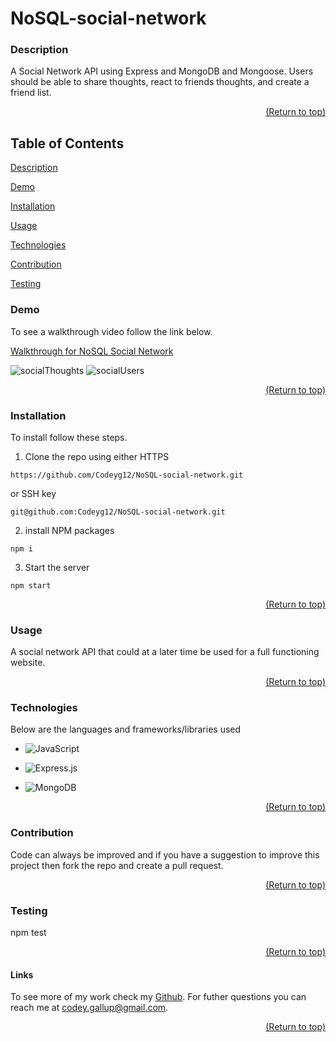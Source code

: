  <a name="readme-top"></a>

  # NoSQL-social-network

  ### Description
  
  A Social Network API using Express and MongoDB and Mongoose. Users should be able to share thoughts, react to friends thoughts, and create a friend list. 

  <p align="right"><a href="#readme-top">(Return to top)</a></p>


  ## Table of Contents
  [Description](#description)
  
  [Demo](#demo)

  [Installation](#installation)

  [Usage](#usage)

  [Technologies](#tech)

  [Contribution](#contribution)

  [Testing](#test)
  

  ### Demo

To see a walkthrough video follow the link below.

[Walkthrough for NoSQL Social Network](https://app.castify.com/view/a44f73a8-7816-4030-8d65-8b4503bd9b86)

![socialThoughts](https://user-images.githubusercontent.com/103782398/193434508-72fba876-4e7b-4e2c-a6e6-e4a3e4866b0c.png)
![socialUsers](https://user-images.githubusercontent.com/103782398/193434511-f67e2d7f-7a4f-48c1-995c-b79354418f06.png)

  <p align="right"><a href="#readme-top">(Return to top)</a></p>
  
  ### Installation

  To install follow these steps.
   1. Clone the repo using either HTTPS 
   ```
   https://github.com/Codeyg12/NoSQL-social-network.git
   ```
or SSH key
    
 ```
 git@github.com:Codeyg12/NoSQL-social-network.git
 ```
 2. install NPM packages
  ```
  npm i
  ```
  3. Start the server
  ```
  npm start
  ```

  <p align="right"><a href="#readme-top">(Return to top)</a></p>

  ### Usage

  A social network API that could at a later time be used for a full functioning website.

  <p align="right"><a href="#readme-top">(Return to top)</a></p>

  ### Technologies

  Below are the languages and frameworks/libraries used

  * ![JavaScript](https://img.shields.io/badge/javascript-%23323330.svg?style=for-the-badge&logo=javascript&logoColor=%23F7DF1E)

  * ![Express.js](https://img.shields.io/badge/express.js-%23404d59.svg?style=for-the-badge&logo=express&logoColor=%2361DAFB)

  * ![MongoDB](https://img.shields.io/badge/MongoDB-%234ea94b.svg?style=for-the-badge&logo=mongodb&logoColor=white)

  <p align="right"><a href="#readme-top">(Return to top)</a></p>

  ### Contribution

  Code can always be improved and if you have a suggestion to improve this project then fork the repo and create a pull request.

  <p align="right"><a href="#readme-top">(Return to top)</a></p>

  ### Testing

  npm test

  <p align="right"><a href="#readme-top">(Return to top)</a></p>

  #### Links

  To see more of my work check my [Github](https://github.com/Codeyg12). For futher questions you can reach me at codey.gallup@gmail.com.
  
  <p align="right"><a href="#readme-top">(Return to top)</a></p>

